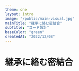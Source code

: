 ```yaml
---
theme: one
layout: intro
image: "/public/main-visual.jpg"
mainTitle: "継承に絡む密結合"
subTitle: "コード設計"
baseColor: "green"
createdAt: "2022/12/08"
---
```


# 継承に絡む密結合
